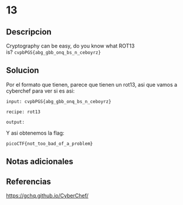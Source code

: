 # 13

## Descripcion
Cryptography can be easy, do you know what ROT13 is? `cvpbPGS{abg_gbb_onq_bs_n_ceboyrz}`
## Solucion
Por el formato que tienen, parece que tienen un rot13, asi que vamos a cyberchef para ver si es asi:

```
input: cvpbPGS{abg_gbb_onq_bs_n_ceboyrz}

recipe: rot13

output:
```

Y asi obtenemos la flag:
```flag
picoCTF{not_too_bad_of_a_problem}
```

## Notas adicionales

## Referencias
https://gchq.github.io/CyberChef/
